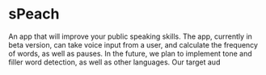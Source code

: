 # sPeach
An app that will improve your public speaking skills. The app, currently in beta version, can take voice input from a user, and calculate the frequency of words, as well as pauses. In the future, we plan to implement tone and filler word detection, as well as other languages. Our target aud

